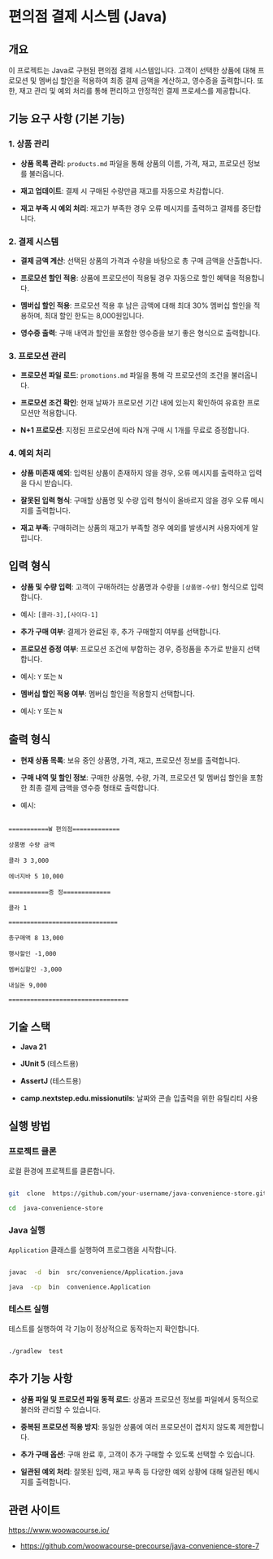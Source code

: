 # 편의점 결제 시스템 (Java)

## 개요

이 프로젝트는 Java로 구현된 편의점 결제 시스템입니다. 고객이 선택한 상품에 대해 프로모션 및 멤버십 할인을 적용하여 최종 결제 금액을 계산하고, 영수증을 출력합니다. 또한, 재고 관리 및 예외 처리를 통해 편리하고 안정적인 결제 프로세스를 제공합니다.

## 기능 요구 사항 (기본 기능)

### 1. 상품 관리

- **상품 목록 관리**: `products.md` 파일을 통해 상품의 이름, 가격, 재고, 프로모션 정보를 불러옵니다.

- **재고 업데이트**: 결제 시 구매된 수량만큼 재고를 자동으로 차감합니다.

- **재고 부족 시 예외 처리**: 재고가 부족한 경우 오류 메시지를 출력하고 결제를 중단합니다.

### 2. 결제 시스템

- **결제 금액 계산**: 선택된 상품의 가격과 수량을 바탕으로 총 구매 금액을 산출합니다.

- **프로모션 할인 적용**: 상품에 프로모션이 적용될 경우 자동으로 할인 혜택을 적용합니다.

- **멤버십 할인 적용**: 프로모션 적용 후 남은 금액에 대해 최대 30% 멤버십 할인을 적용하며, 최대 할인 한도는 8,000원입니다.

- **영수증 출력**: 구매 내역과 할인을 포함한 영수증을 보기 좋은 형식으로 출력합니다.

### 3. 프로모션 관리

- **프로모션 파일 로드**: `promotions.md` 파일을 통해 각 프로모션의 조건을 불러옵니다.

- **프로모션 조건 확인**: 현재 날짜가 프로모션 기간 내에 있는지 확인하여 유효한 프로모션만 적용합니다.

- **N+1 프로모션**: 지정된 프로모션에 따라 N개 구매 시 1개를 무료로 증정합니다.

### 4. 예외 처리

- **상품 미존재 예외**: 입력된 상품이 존재하지 않을 경우, 오류 메시지를 출력하고 입력을 다시 받습니다.

- **잘못된 입력 형식**: 구매할 상품명 및 수량 입력 형식이 올바르지 않을 경우 오류 메시지를 출력합니다.

- **재고 부족**: 구매하려는 상품의 재고가 부족할 경우 예외를 발생시켜 사용자에게 알립니다.

## 입력 형식

- **상품 및 수량 입력**: 고객이 구매하려는 상품명과 수량을 `[상품명-수량]` 형식으로 입력합니다.

- 예시: `[콜라-3],[사이다-1]`

- **추가 구매 여부**: 결제가 완료된 후, 추가 구매할지 여부를 선택합니다.

- **프로모션 증정 여부**: 프로모션 조건에 부합하는 경우, 증정품을 추가로 받을지 선택합니다.

- 예시: `Y` 또는 `N`

- **멤버십 할인 적용 여부**: 멤버십 할인을 적용할지 선택합니다.

- 예시: `Y` 또는 `N`

## 출력 형식

- **현재 상품 목록**: 보유 중인 상품명, 가격, 재고, 프로모션 정보를 출력합니다.

- **구매 내역 및 할인 정보**: 구매한 상품명, 수량, 가격, 프로모션 및 멤버십 할인을 포함한 최종 결제 금액을 영수증 형태로 출력합니다.

- 예시:

```

===========W 편의점=============

상품명 수량 금액

콜라 3 3,000

에너지바 5 10,000

===========증 정=============

콜라 1

==============================

총구매액 8 13,000

행사할인 -1,000

멤버십할인 -3,000

내실돈 9,000

=================================

```

## 기술 스택

- **Java 21**

- **JUnit 5** (테스트용)

- **AssertJ** (테스트용)

- **camp.nextstep.edu.missionutils**: 날짜와 콘솔 입출력을 위한 유틸리티 사용

## 실행 방법

### 프로젝트 클론

로컬 환경에 프로젝트를 클론합니다.

```bash

git  clone  https://github.com/your-username/java-convenience-store.git

cd  java-convenience-store

```

### Java 실행

`Application` 클래스를 실행하여 프로그램을 시작합니다.

```bash

javac  -d  bin  src/convenience/Application.java

java  -cp  bin  convenience.Application

```

### 테스트 실행

테스트를 실행하여 각 기능이 정상적으로 동작하는지 확인합니다.

```bash

./gradlew  test

```

## 추가 기능 사항

- **상품 파일 및 프로모션 파일 동적 로드**: 상품과 프로모션 정보를 파일에서 동적으로 불러와 관리할 수 있습니다.

- **중복된 프로모션 적용 방지**: 동일한 상품에 여러 프로모션이 겹치지 않도록 제한합니다.

- **추가 구매 옵션**: 구매 완료 후, 고객이 추가 구매할 수 있도록 선택할 수 있습니다.

- **일관된 예외 처리**: 잘못된 입력, 재고 부족 등 다양한 예외 상황에 대해 일관된 메시지를 출력합니다.
  

## **관련 사이트**
https://www.woowacourse.io/
- https://github.com/woowacourse-precourse/java-convenience-store-7

